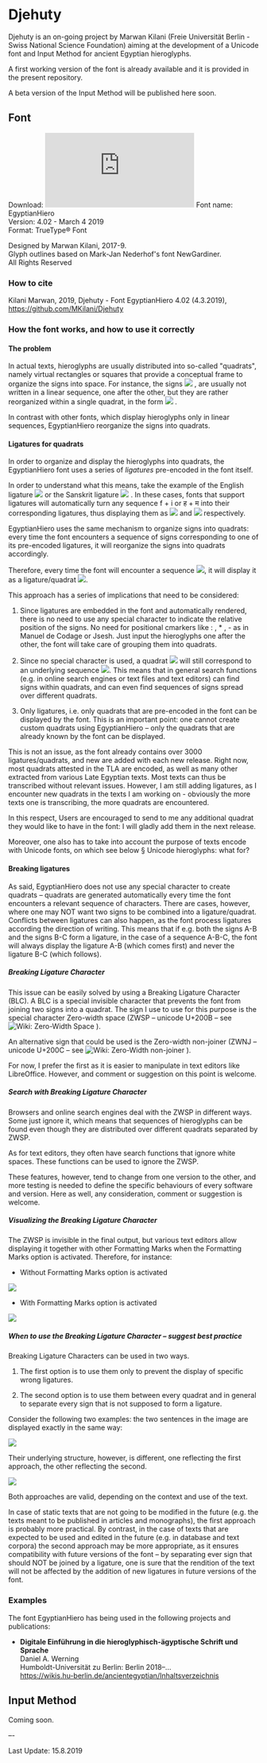 # Djehuty

Djehuty is an on-going project by Marwan Kilani (Freie Universität Berlin - Swiss National Science Foundation) aiming at the development of a Unicode font and Input Method for ancient Egyptian hieroglyphs.

A first working version of the font is already available and it is provided in the present repository.

A beta version of the Input Method will be published here soon.

## Font

   Download: ![EgyptianHiero 4.02](https://github.com/MKilani/Djehuty/blob/master/EgyptianHiero4.02.ttf)
   Font name: EgyptianHiero  
   Version: 4.02 - March 4 2019  
   Format: TrueType® Font

   Designed by Marwan Kilani, 2017-9.  
   Glyph outlines based on Mark-Jan Nederhof's font NewGardiner.  
   All Rights Reserved

### How to cite

Kilani Marwan, 2019, Djehuty - Font EgyptianHiero 4.02 (4.3.2019), https://github.com/MKilani/Djehuty

### How the font works, and how to use it correctly

#### The problem

In actual texts, hieroglyphs are usually distributed into so-called "quadrats", namely virtual rectangles or squares that provide a conceptual frame to organize the signs into space. For instance, the signs ![](imagesReadme/htp.jpg) , are usually not written in a linear sequence, one after the other, but they are rather reorganized within a single quadrat, in the form ![](imagesReadme/htp-qad.jpg) .

In contrast with other fonts, which display hieroglyphs only in linear sequences, EgyptianHiero reorganize the signs into quadrats.

#### Ligatures for quadrats

In order to organize and display the hieroglyphs into quadrats, the EgyptianHiero font uses a series of *ligatures* pre-encoded in the font itself.

In order to understand what this means, take the example of the English ligature ![](imagesReadme/fi-fi.jpg) or the Sanskrit ligature ![](imagesReadme/ma-ha.jpg) . In these cases, fonts that support ligatures will automatically turn any sequence f + i or  ह + म into their corresponding ligatures, thus displaying them as ![](imagesReadme/fi_lig.jpg) and ![](imagesReadme/ma-ha_lig.jpg) respectively.

EgyptianHiero uses the same mechanism to organize signs into quadrats: every time the font encounters a sequence of signs corresponding to one of its pre-encoded ligatures, it will reorganize the signs into quadrats accordingly.

Therefore, every time the font will encounter a sequence ![](imagesReadme/htp.jpg), it will display it as a ligature/quadrat ![](imagesReadme/htp-qad.jpg).

This approach has a series of implications that need to be considered:

1. Since ligatures are embedded in the font and automatically rendered, there is no need to use any special character to indicate the relative position of the signs. No need for positional cmarkers like : , * , - as in Manuel de Codage or Jsesh. Just input the hieroglyphs one after the other, the font will take care of grouping them into quadrats.

2. Since no special character is used, a quadrat ![](imagesReadme/htp-qad.jpg) will still correspond to an underlying sequence ![](imagesReadme/htp.jpg). This means that in general search functions (e.g. in online search engines or text files and text editors) can find signs within quadrats, and can even find sequences of signs spread over different quadrats.

3. Only ligatures, i.e. only quadrats that are pre-encoded in the font can be displayed by the font. This is an important point: one cannot create custom quadrats using EgyptianHiero – only the quadrats that are already known by the font can be displayed. 

This is not an issue, as the font already contains over 3000 ligatures/quadrats, and new are added with each new release. Right now, most quadrats attested in the TLA are encoded, as well as many other extracted from various Late Egyptian texts. Most texts can thus be transcribed without relevant issues. However, I am still adding ligatures, as I encounter new quadrats in the texts I am working on - obviously the more texts one is transcribing, the more quadrats are encountered.

In this respect, Users are encouraged to send to me any additional quadrat they would like to have in the font: I will gladly add them in the next release.

Moreover, one also has to take into account the purpose of texts encode with Unicode fonts, on which see below § Unicode hieroglyphs: what for?

#### Breaking ligatures

As said, EgyptianHiero does not use any special character to create quadrats – quadrats are generated automatically every time the font encounters a relevant sequence of characters. There are cases, however, where one may NOT want two signs to be combined into a ligature/quadrat. Conflicts between ligatures can also happen, as the font process ligatures according the direction of writing. This means that if e.g. both the signs A-B and the signs B-C form a ligature, in the case of a sequence A-B-C, the font will always display the ligature A-B (which comes first) and never the ligature B-C (which follows).

##### Breaking Ligature Character

This issue can be easily solved by using a Breaking Ligature Character (BLC). A BLC is a special invisible character that prevents the font from joining two signs into a quadrat. The sign I use to use for this purpose is the special character Zero-width space (ZWSP – unicode U+200B – see ![Wiki: Zero-Width Space](https://en.wikipedia.org/wiki/Zero-width_space) ).

An alternative sign that could be used is the Zero-width non-joiner (ZWNJ – unicode U+200C – see ![Wiki: Zero-Width non-joiner](https://en.wikipedia.org/wiki/Zero-width_non-joiner) ).

For now, I prefer the first as it is easier to manipulate in text editors like LibreOffice. However, and comment or suggestion on this point is welcome.


##### Search with Breaking Ligature Character

Browsers and online search engines deal with the ZWSP in different ways. Some just ignore it, which means that sequences of hieroglyphs can be found even though they are distributed over different quadrats separated by ZWSP.

As for text editors, they often have search functions that ignore white spaces. These functions can be used to ignore the ZWSP.

These features, however, tend to change from one version to the other, and more testing is needed to define the specific behaviours of every software and version. Here as well, any consideration, comment or suggestion is welcome.

##### Visualizing the Breaking Ligature Character

The ZWSP is invisible in the final output, but various text editors allow displaying it together with other Formatting Marks when the Formatting Marks option is activated. 
Therefore, for instance:

- Without Formatting Marks option is activated

![](imagesReadme/Without_Formatting_Marks.jpg)

- With Formatting Marks option is activated

![](imagesReadme/With_Formatting_Marks.jpg)

##### When to use the Breaking Ligature Character – suggest best practice

Breaking Ligature Characters can be used in two ways.

1. The first option is to use them only to prevent the display of specific wrong ligatures.

2. The second option is to use them between every quadrat and in general to separate every sign that is not supposed to form a ligature.

Consider the following two examples: the two sentences in the image are displayed exactly in the same way:

![](imagesReadme/BLC-hidden.jpg?s=200)

Their underlying structure, however, is different, one reflecting the first approach, the other reflecting the second.

![](imagesReadme/BLC-display.jpg?s=200)

Both approaches are valid, depending on the context and use of the text.

In case of static texts that are not going to be modified in the future (e.g. the texts meant to be published in articles and monographs), the first approach is probably more practical. By contrast, in the case of texts that are expected to be used and edited in the future (e.g. in database and text corpora) the second approach may be more appropriate, as it ensures compatibility with future versions of the font – by separating ever sign that should NOT be joined by a ligature, one is sure that the rendition of the text will not be affected by the addition of new ligatures in future versions of the font.


### Examples

The font EgyptianHiero has being used in the following projects and publications:

* **Digitale Einführung in die hieroglyphisch-ägyptische Schrift und Sprache**  
   Daniel A. Werning  
   Humboldt-Universität zu Berlin: Berlin 2018–...  
   https://wikis.hu-berlin.de/ancientegyptian/Inhaltsverzeichnis

## Input Method

Coming soon.

–-

Last Update: 15.8.2019

